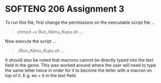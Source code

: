 # SOFTENG 206 Assignment 3

To run this file, first change the permissions on the executable script file
...
> chmod +x Run_Kēmu_Kupu.sh
...

Now execute the script
...
> ./Run_Kēmu_Kupu.sh
...

It should also be noted that macrons cannot be directly typed into the text field in the game. This was worked around where the user will need to type the same letter twice in order for it to become the letter with a macron on top of it. E.g. ee = ē in the text field.
